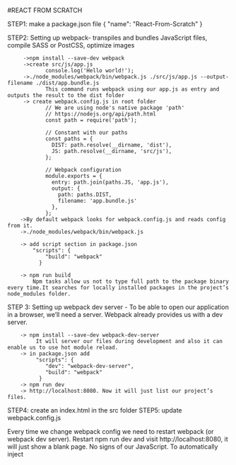 #REACT FROM SCRATCH


STEP1:  make a package.json file 
		 {
			  "name": "React-From-Scratch"
		 }

STEP2:  Setting up webpack- transpiles and bundles JavaScript files, compile SASS or PostCSS, optimize images 
		 
		 ->npm install --save-dev webpack
		 ->create src/js/app.js
		 		console.log('Hello world!');
		 ->./node_modules/webpack/bin/webpack.js ./src/js/app.js --output-filename ./dist/app.bundle.js 
		 		This command runs webpack using our app.js as entry and outputs the result to the dist folder
		 -> create webpack.config.js in root folder
		 		// We are using node's native package 'path'
				// https://nodejs.org/api/path.html
				const path = require('path');

				// Constant with our paths
				const paths = {
				  DIST: path.resolve(__dirname, 'dist'),
				  JS: path.resolve(__dirname, 'src/js'),
				};

				// Webpack configuration
				module.exports = {
				  entry: path.join(paths.JS, 'app.js'),
				  output: {
				    path: paths.DIST,
				    filename: 'app.bundle.js'
				  },
				};
		->By default webpack looks for webpack.config.js and reads config from it.
		->./node_modules/webpack/bin/webpack.js

		-> add script section in package.json
			"scripts": {
			    "build": "webpack"
			  }

		-> npm run build
			Npm tasks allow us not to type full path to the package binary every time.It searches for locally installed packages in the project’s node_modules folder.

STEP 3: Setting up webpack dev server - To be able to open our application in a browser, we’ll need a server. Webpack already provides us with a dev server.

		-> npm install --save-dev webpack-dev-server
			 It will server our files during development and also it can enable us to use hot module reload.
		-> in package.json add
			 "scripts": {
			    "dev": "webpack-dev-server",
			    "build": "webpack"
			  }
		-> npm run dev
		-> http://localhost:8080. Now it will just list our project’s files.

STEP4: create an index.html in the src folder
STEP5: update webpack.config.js


Every time we change webpack config we need to restart webpack (or webpack dev server).
Restart npm run dev and visit http://localhost:8080, it will just show a blank page. No signs of our JavaScript. To automatically inject <script> tags with our bundled application we’ll use html-webpack-plugin.

STEP6: HTML Webpack Plugin -simplifies creation of HTML files to serve your webpack bundles.

		->npm install --save-dev html-webpack-plugin
		->activate it in webpack.config.js. 
			Require it and add it to the plugins section of the config
		->restart dev task, we’ll be able to see Hello world! in the console.

STEP7: Babel setup -Babel takes modern JavaScript and transpiles it - converts it to the old version of 
					JavaScript that can be executed in the browsers that don’t support modern JavaScript
				    standards.

				    -> npm install --save-dev babel-core babel-loader babel-preset-env babel-preset-react
				    		install the above four packages

				    -> create .babelrc file  // Babel has this default config file
				    	{
						  "presets": ["env", "react"]
						}
					-> This will tell Babel to use two presets we just installed.
					
					-> update webpack.config.js to use Babel loader for .js and .jsx files.